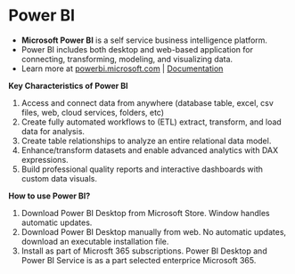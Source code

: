 # Power BI
- **Microsoft Power BI** is a self service business intelligence platform.
- Power BI includes both desktop and web-based application for connecting, transforming, modeling, and visualizing data.
- Learn more at [powerbi.microsoft.com](https://powerbi.microsoft.com/) | [Documentation](https://learn.microsoft.com/en-us/power-bi/fundamentals/desktop-getting-started)

**Key Characteristics of Power BI**
1. Access and connect data from anywhere (database table, excel, csv files, web, cloud services, folders, etc)
2. Create fully automated workflows to (ETL) extract, transform, and load data for analysis.
3. Create table relationships to analyze an entire relational data model.
4. Enhance/transform datasets and enable advanced analytics with DAX expressions.
5. Build professional quality reports and interactive dashboards with custom data visuals.

**How to use Power BI?**
1. Download Power BI Desktop from Microsoft Store. Window handles automatic updates.
2. Download Power BI Desktop manually from web. No automatic updates, download an executable installation file.
3. Install as part of Microsft 365 subscriptions. Power BI Desktop and Power BI Service is as a part selected enterprice Microsoft 365.
